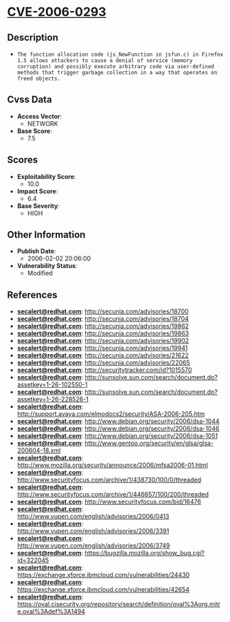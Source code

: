 
# [CVE-2006-0293](http://secunia.com/advisories/18700)

## Description

- `The function allocation code (js_NewFunction in jsfun.c) in Firefox 1.5 allows attackers to cause a denial of service (memory corruption) and possibly execute arbitrary code via user-defined methods that trigger garbage collection in a way that operates on freed objects.`

## Cvss Data

- **Access Vector**:
  - NETWORK
- **Base Score**:
  - 7.5

## Scores

- **Exploitability Score**:
  - 10.0
- **Impact Score**:
  - 6.4
- **Base Severity**:
  - HIGH

## Other Information

- **Publish Date**:
  - 2006-02-02 20:06:00
- **Vulnerability Status**:
  - Modified

## References

- **secalert@redhat.com**: http://secunia.com/advisories/18700
- **secalert@redhat.com**: http://secunia.com/advisories/18704
- **secalert@redhat.com**: http://secunia.com/advisories/19862
- **secalert@redhat.com**: http://secunia.com/advisories/19863
- **secalert@redhat.com**: http://secunia.com/advisories/19902
- **secalert@redhat.com**: http://secunia.com/advisories/19941
- **secalert@redhat.com**: http://secunia.com/advisories/21622
- **secalert@redhat.com**: http://secunia.com/advisories/22065
- **secalert@redhat.com**: http://securitytracker.com/id?1015570
- **secalert@redhat.com**: http://sunsolve.sun.com/search/document.do?assetkey=1-26-102550-1
- **secalert@redhat.com**: http://sunsolve.sun.com/search/document.do?assetkey=1-26-228526-1
- **secalert@redhat.com**: http://support.avaya.com/elmodocs2/security/ASA-2006-205.htm
- **secalert@redhat.com**: http://www.debian.org/security/2006/dsa-1044
- **secalert@redhat.com**: http://www.debian.org/security/2006/dsa-1046
- **secalert@redhat.com**: http://www.debian.org/security/2006/dsa-1051
- **secalert@redhat.com**: http://www.gentoo.org/security/en/glsa/glsa-200604-18.xml
- **secalert@redhat.com**: http://www.mozilla.org/security/announce/2006/mfsa2006-01.html
- **secalert@redhat.com**: http://www.securityfocus.com/archive/1/438730/100/0/threaded
- **secalert@redhat.com**: http://www.securityfocus.com/archive/1/446657/100/200/threaded
- **secalert@redhat.com**: http://www.securityfocus.com/bid/16476
- **secalert@redhat.com**: http://www.vupen.com/english/advisories/2006/0413
- **secalert@redhat.com**: http://www.vupen.com/english/advisories/2006/3391
- **secalert@redhat.com**: http://www.vupen.com/english/advisories/2006/3749
- **secalert@redhat.com**: https://bugzilla.mozilla.org/show_bug.cgi?id=322045
- **secalert@redhat.com**: https://exchange.xforce.ibmcloud.com/vulnerabilities/24430
- **secalert@redhat.com**: https://exchange.xforce.ibmcloud.com/vulnerabilities/42654
- **secalert@redhat.com**: https://oval.cisecurity.org/repository/search/definition/oval%3Aorg.mitre.oval%3Adef%3A1494
